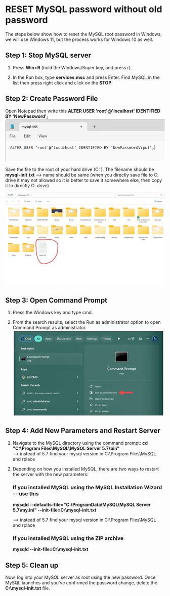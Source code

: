 # RESET MySQL password without old password

The steps below show how to reset the MySQL root password in Windows, we will use Windows 11, but the process works for Windows 10 as well.


## Step 1: Stop MySQL server
1. Press **Win+R** (hold the Windows/Super key, and press r).

2. In the Run box, type **services.msc** and press Enter.
    Find MySQL in the list then press right click and click on the **STOP**

## Step 2: Create Password File
   Open Notepad then write this **ALTER USER 'root'@'localhost' IDENTIFIED BY 'NewPassword';**
   ![see](https://github.com/vipultyagi07/Low_Level_Design/blob/main/Zzzzz/mysql-init.png)

   Save the file to the root of your hard drive (C: ). The filename should be **mysql-init.txt**  --> name should be same
     (when you directly save file to C: drive it may not allowed so it is better to save it somewhere else, then copy it to directly C: drive)

   ![see](https://github.com/vipultyagi07/Low_Level_Design/blob/main/Zzzzz/folderOne.png)

## Step 3: Open Command Prompt
1. Press the Windows key and type cmd.

2. From the search results, select the Run as administrator option to open Command Prompt as administrator.
   ![see](https://github.com/vipultyagi07/Low_Level_Design/blob/main/Zzzzz/cmd.png)

## Step 4: Add New Parameters and Restart Server
 1. Navigate to the MySQL directory using the command prompt:
**cd "C:\Program Files\MySQL\MySQL Server 5.7\bin"**   
 --> instead of 5.7 find your mysql version in C:\Program Files\MySQL and rplace
 2. Depending on how you installed MySQL, there are two ways to restart the server with the new parameters:

    ### If you installed MySQL using the MySQL Installation Wizard  -- use this 
    **mysqld --defaults-file="C:\\ProgramData\\MySQL\\MySQL Server 5.7\\my.ini" --init-file=C:\\mysql-init.txt**

    --> instead of 5.7 find your mysql version in C:\Program Files\MySQL and rplace

    ### If you installed MySQL using the ZIP archive
    **mysqld --init-file=C:\\mysql-init.txt**

   ## Step 5: Clean up
Now, log into your MySQL server as root using the new password. Once MySQL launches and you've confirmed the password change, delete the **C:\mysql-init.txt** file.






     
      
   


